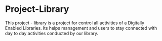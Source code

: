 # Project-Library
This project - library is a project for control all activities of a Digitally Enabled Libraries.  Its helps management and users to stay connected with day to day activities conducted by our library.   

